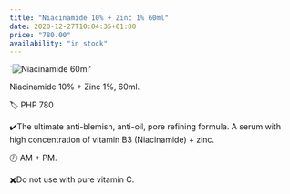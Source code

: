 ```yaml
---
title: "Niacinamide 10% + Zinc 1% 60ml"
date: 2020-12-27T10:04:35+01:00
price: "780.00"
availability: "in stock"
---
```


`![Niacinamide 60ml](/images/5EA4DFDB-7B8A-46B9-92D3-055AAAA36B07.png)’

Niacinamide 10% + Zinc 1%, 60ml.


🏷 PHP 780


✔️The ultimate anti-blemish, anti-oil, pore refining formula. A serum with high concentration of vitamin B3 (Niacinamide) + zinc.


🕖 AM + PM.


✖️Do not use with pure vitamin C.

